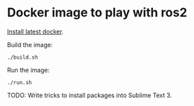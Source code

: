 # Docker image to play with ros2

[Install latest docker](https://docs.docker.com/engine/installation/linux/docker-ce/ubuntu/#install-using-the-repository).

Build the image:
```
./build.sh
```

Run the image:
```
./run.sh
```


TODO: Write tricks to install packages into Sublime Text 3.
